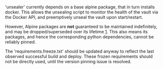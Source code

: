 'unsealer' currently depends on a base alpine package, that in turn installs docker.
This allows the unsealing script to monitor the health of the vault via the Docker API, and preemptively unseal the vault upon start/restart.

However, Alpine packages are **not** guaranteed to be maintained indefinitely, and may be dropped/superseded over its lifetime [1]. This also means its packages, and hence the corresponding python dependencies, cannot be reliably pinned.

The 'requirements.freeze.txt' should be updated anyway to reflect the last observed successful build and deploy. These frozen requirements should not be directly used, until the version pinning issue is resolved.

[1]: <https://gitlab.alpinelinux.org/alpine/abuild/-/issues/9996#note_87135>

